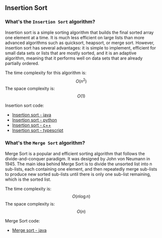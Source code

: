 ## Insertion Sort

### What's the `Insertion Sort` algorithm?

Insertion sort is a simple sorting algorithm that builds the final sorted array one element at a time.
It is much less efficient on large lists than more advanced algorithms such as quicksort, heapsort, or merge sort.
However, insertion sort has several advantages: it is simple to implement, efficient for small data
sets or lists that are mostly sorted, and it is an adaptive algorithm, meaning that it performs well
on data sets that are already partially ordered.

The time complexity for this algorithm is:
$$O(n^2)$$
The space complexity is:
$$ O(1) $$

Insertion sort code:

- [Insertion sort - java](https://github.com/freddyvelarde/computer-science/blob/master/algorithms/java/src/InsertionSort.java)
- [Insertion sort - python](https://github.com/freddyvelarde/computer-science/blob/master/algorithms/python/insertion_sort.py)
- [Insertion sort - c++](https://github.com/freddyvelarde/computer-science/blob/master/algorithms/c%2B%2B/insertionSort.cpp)
- [Insertion sort - typescript](https://github.com/freddyvelarde/computer-science/blob/master/algorithms/typescript/src/insertionSort.ts)

### What's the `Merge Sort` algorithm?

Merge Sort is a popular and efficient sorting algorithm that follows the divide-and-conquer paradigm. It was designed by John von Neumann in 1945. The main idea behind Merge Sort is to divide the unsorted list into n sub-lists, each containing one element, and then repeatedly merge sub-lists to produce new sorted sub-lists until there is only one sub-list remaining, which is the sorted list.

The time complexity is:
$$O(n \log n)$$
The space complexity is:
$$ O(n) $$

Merge Sort code:

- [Merge sort - java](https://github.com/freddyvelarde/computer-science/blob/master/algorithms/java/src/MergeSort.java)
